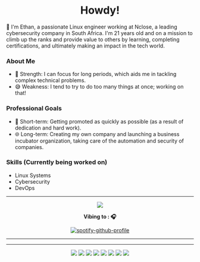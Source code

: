 <p>
  <h1 align="center">Howdy!</h1>
</p>

👋 I'm Ethan, a passionate Linux engineer working at Nclose, a leading cybersecurity company in South Africa. I'm 21 years old and on a mission to climb up the ranks and provide value to others by learning, completing certifications, and ultimately making an impact in the tech world.

### About Me
- 🧠 Strength: I can focus for long periods, which aids me in tackling complex technical problems.
- 😅 Weakness: I tend to try to do too many things at once; working on that!

### Professional Goals
- 🚀 Short-term: Getting promoted as quickly as possible (as a result of dedication and hard work).
- 🌐 Long-term: Creating my own company and launching a business incubator organization, taking care of the automation and security of companies.

### Skills (Currently being worked on)
- Linux Systems
- Cybersecurity
- DevOps

---

<p align="center">
  <a href="https://www.linkedin.com/in/ethan-creamer-houghton-70132b206/">
    <img src="https://img.shields.io/badge/LinkedIn-0077B5?style=for-the-badge&logo=linkedin&logoColor=white">
  </a>
</p>
<p align="center"><strong>Vibing to : 🎧  </strong></p>


<div align="center">

[![spotify-github-profile](https://spotify-github-profile.vercel.app/api/view?uid=31eaxpz5ass3ccpc2g4a2ntezzam&cover_image=true&theme=default&show_offline=false&background_color=121212&interchange=false)](https://spotify-github-profile.vercel.app/api/view?uid=31eaxpz5ass3ccpc2g4a2ntezzam&redirect=true)

</div>

---

---

<p align="center">


<img src="https://img.shields.io/badge/Puppeteer-40B5A4?style=for-the-badge&logo=Puppeteer&logoColor=white">
<img src="https://img.shields.io/badge/Arch_Linux-1793D1?style=for-the-badge&logo=arch-linux&logoColor=white">
<img src="https://img.shields.io/badge/Cent%20OS-262577?style=for-the-badge&logo=CentOS&logoColor=white">
<img src="https://img.shields.io/badge/Python-FFD43B?style=for-the-badge&logo=python&logoColor=blue">
<img src="https://img.shields.io/badge/Selenium-43B02A?style=for-the-badge&logo=Selenium&logoColor=white">
<img src="https://img.shields.io/badge/Shell_Script-121011?style=for-the-badge&logo=gnu-bash&logoColor=white">
<img src="https://img.shields.io/badge/NeoVim-%2357A143.svg?&style=for-the-badge&logo=neovim&logoColor=white">
<img src="https://img.shields.io/badge/Vagrant-1868F2?style=for-the-badge&logo=Vagrant&logoColor=white">

</p>


